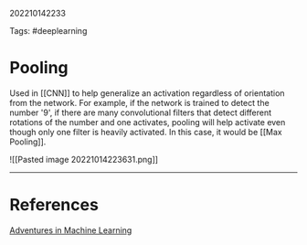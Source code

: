202210142233

Tags: #deeplearning

# Pooling
Used in [[CNN]] to help generalize an activation regardless of orientation from the network.  For example, if the network is trained to detect the number '9', if there are many convolutional filters that detect different rotations of the number and one activates, pooling will help activate even though only one filter is heavily activated.  In this case, it would be [[Max Pooling]].

![[Pasted image 20221014223631.png]]

---
# References
[Adventures in Machine Learning](https://adventuresinmachinelearning.com/convolutional-neural-networks-tutorial-in-pytorch/)
